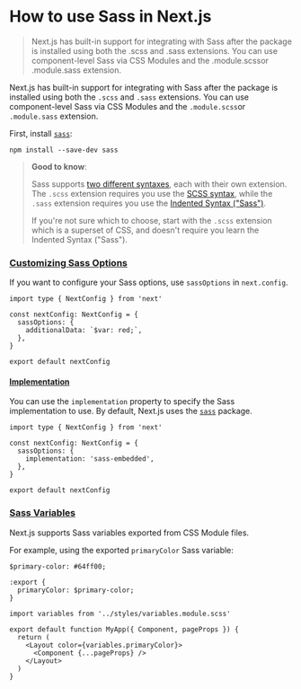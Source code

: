 # How to use Sass in Next.js

> Next.js has built-in support for integrating with Sass after the package is installed using both the .scss and .sass extensions. You can use component-level Sass via CSS Modules and the .module.scssor .module.sass extension.



Next.js has built-in support for integrating with Sass after the package is installed using both the `.scss` and `.sass` extensions. You can use component-level Sass via CSS Modules and the `.module.scss`or `.module.sass` extension.

First, install [`sass`](https://github.com/sass/sass):

    npm install --save-dev sass

> **Good to know**:
> 
> Sass supports [two different syntaxes](https://sass-lang.com/documentation/syntax), each with their own extension. The `.scss` extension requires you use the [SCSS syntax](https://sass-lang.com/documentation/syntax#scss), while the `.sass` extension requires you use the [Indented Syntax ("Sass")](https://sass-lang.com/documentation/syntax#the-indented-syntax).
> 
> If you're not sure which to choose, start with the `.scss` extension which is a superset of CSS, and doesn't require you learn the Indented Syntax ("Sass").

### [Customizing Sass Options](#customizing-sass-options)

If you want to configure your Sass options, use `sassOptions` in `next.config`.

    import type { NextConfig } from 'next'
     
    const nextConfig: NextConfig = {
      sassOptions: {
        additionalData: `$var: red;`,
      },
    }
     
    export default nextConfig

#### [Implementation](#implementation)

You can use the `implementation` property to specify the Sass implementation to use. By default, Next.js uses the [`sass`](https://www.npmjs.com/package/sass) package.

    import type { NextConfig } from 'next'
     
    const nextConfig: NextConfig = {
      sassOptions: {
        implementation: 'sass-embedded',
      },
    }
     
    export default nextConfig

### [Sass Variables](#sass-variables)

Next.js supports Sass variables exported from CSS Module files.

For example, using the exported `primaryColor` Sass variable:

    $primary-color: #64ff00;
     
    :export {
      primaryColor: $primary-color;
    }

    import variables from '../styles/variables.module.scss'
     
    export default function MyApp({ Component, pageProps }) {
      return (
        <Layout color={variables.primaryColor}>
          <Component {...pageProps} />
        </Layout>
      )
    }
